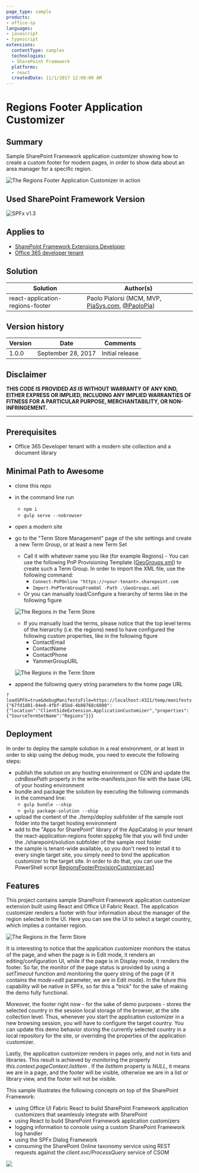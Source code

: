 ```yaml
---
page_type: sample
products:
- office-sp
languages:
- javascript
- typescript
extensions:
  contentType: samples
  technologies:
  - SharePoint Framework
  platforms:
  - react
  createdDate: 11/1/2017 12:00:00 AM
---
```

# Regions Footer Application Customizer

## Summary

Sample SharePoint Framework application customizer showing how to create a custom footer for modern pages, in order to show data about an area manager for a specific region.

![The Regions Footer Application Customizer in action](./assets/Regions-Footer.png)

## Used SharePoint Framework Version

![SPFx v1.3](https://img.shields.io/badge/SPFx-1.3-green.svg)

## Applies to

* [SharePoint Framework Extensions Developer](https://dev.office.com/sharepoint/docs/spfx/extensions/overview-extensions)
* [Office 365 developer tenant](http://dev.office.com/sharepoint/docs/spfx/set-up-your-developer-tenant)

## Solution

Solution|Author(s)
--------|---------
react-application-regions-footer|Paolo Pialorsi (MCM, MVP, [PiaSys.com](https://piasys.com), [@PaoloPia](https://twitter.com/PaoloPia))

## Version history

Version|Date|Comments
-------|----|--------
1.0.0|September 28, 2017|Initial release

## Disclaimer

**THIS CODE IS PROVIDED *AS IS* WITHOUT WARRANTY OF ANY KIND, EITHER EXPRESS OR IMPLIED, INCLUDING ANY IMPLIED WARRANTIES OF FITNESS FOR A PARTICULAR PURPOSE, MERCHANTABILITY, OR NON-INFRINGEMENT.**

---

## Prerequisites

* Office 365 Developer tenant with a modern site collection and a document library

## Minimal Path to Awesome

* clone this repo
* in the command line run
  * `npm i`
  * `gulp serve --nobrowser`
* open a modern site
* go to the "Term Store Management" page of the site settings and create a new Term Group, or at least a new Term Set
  * Call it with whatever name you like (for example Regions) - You can use the following PnP Provisioning Template ([GeoGroups.xml](./GeoGroups.xml)) to create such a Term Group. In order to import the XML file, use the following command:
    * `Connect-PnPOnline "https://<your-tenant>.sharepoint.com`
    * `Import-PnPTermGroupFromXml -Path .\GeoGroups.xml`
  * Or you can manually load/Configure a hierarchy of terms like in the following figure

  ![The Regions in the Term Store](./assets/Regions-Footer-Taxonomy.png)

  * If you manually load the terms, please notice that the top level terms of the hierarchy (i.e. the regions) need to have configured the following custom properties, like in the following figure
    * ContactEmail
    * ContactName
    * ContactPhone
    * YammerGroupURL

  ![The Regions in the Term Store](./assets/Regions-Footer-Taxonomy-Custom-Properties.png)

* append the following query string parameters to the home page URL

```text
?loadSPFX=true&debugManifestsFile=https://localhost:4321/temp/manifests.js&customActions={"67fd1d01-84e8-4fbf-85bd-4b80768c6080":{"location":"ClientSideExtension.ApplicationCustomizer","properties":{"SourceTermSetName":"Regions"}}}
```

## Deployment

In order to deploy the sample solution in a real environment, or at least in order to skip using the debug mode, you need to execute the following steps:
* publish the solution on any hosting environment or CDN and update the _cdnBasePath_ property in the write-manifests.json file with the base URL of your hosting environment
* bundle and package the solution by executing the following commands in the command line:
  * `gulp bundle --ship`
  * `gulp package-solution --ship`
* upload the content of the ./temp/deploy subfolder of the sample root folder into the target hosting environment
* add to the "Apps for SharePoint" library of the AppCatalog in your tenant the react-application-regions footer.spppkg file that you will find under the ./sharepoint/solution subfolder of the sample root folder
* the sample is tenant-wide available, so you don't need to install it to every single target site, you simply need to bind the application customizer to the target site. In order to do that, you can use the PowerShell script [RegionsFooterProvisionCustomizer.ps1](./RegionsFooterProvisionCustomizer.ps1)

## Features

This project contains sample SharePoint Framework application customizer extension built using React and Office UI Fabric React. The application customizer renders a footer with four information about the manager of the region selected in the UI. Here you can see the UI to select a target country,
which implies a container region.

![The Regions in the Term Store](./assets/Regions-Footer-Config.png)

It is interesting to notice that the application customizer monitors the status of the page, and when the page is in Edit mode, it renders an editing/configuration UI, while if the page is in Display mode, it renders the footer.
So far, the monitor of the page status is provided by using a _setTimeout_ function and monitoring the query string of the page (if it contains the _mode=edit_ parameter, we are in Edit mode). In the future this capability will be native in SPFx, so far this a "trick" for the sake of making the demo fully functional.

Moreover, the footer right now - for the sake of demo purposes - stores the selected country in the session local storage of the browser, at the site collection level. Thus, whenever you start the application customizer in a new browsing session, you will have to configure the target country. You can update this demo behavior storing the currently selected country in a local repository for the site, or overriding the properties of the application customizer.

Lastly, the application customizer renders in pages only, and not in lists and libraries. This result is achieved by monitoring the property _this.context.pageContext.listItem_ . If the _listItem_ property is _NULL_, it means we are in a page, and the footer will be visible, otherwise we are in a list or library view, and the footer will not be visible.

This sample illustrates the following concepts on top of the SharePoint Framework:

* using Office UI Fabric React to build SharePoint Framework application customizers that seamlessly integrate with SharePoint
* using React to build SharePoint Framework application customizers
* logging information to console using a custom SharePoint Framework log handler
* using the SPFx Dialog Framework
* consuming the SharePoint Online taxonomy service using REST requests against the _client.svc/ProcessQuery_ service of CSOM

![](https://telemetry.sharepointpnp.com/sp-dev-fx-extensions/samples/react-application-regions-footer)
